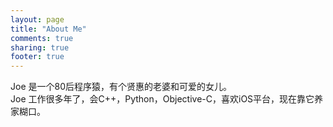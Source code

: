```yaml
---
layout: page
title: "About Me"
comments: true
sharing: true
footer: true
---
```

Joe 是一个80后程序猿，有个贤惠的老婆和可爱的女儿。   
Joe 工作很多年了，会C++，Python，Objective-C，喜欢iOS平台，现在靠它养家糊口。